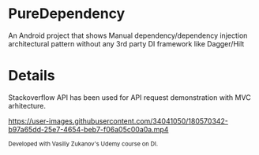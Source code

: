 # PureDependency
An Android project that shows Manual dependency/dependency injection architectural pattern without any 3rd party DI framework like Dagger/Hilt

# Details
Stackoverflow API has been used for API request demonstration with MVC arhitecture. 

https://user-images.githubusercontent.com/34041050/180570342-b97a65dd-25e7-4654-beb7-f06a05c00a0a.mp4

<sub>Developed with Vasiliy Zukanov's Udemy course on DI.</sub>

